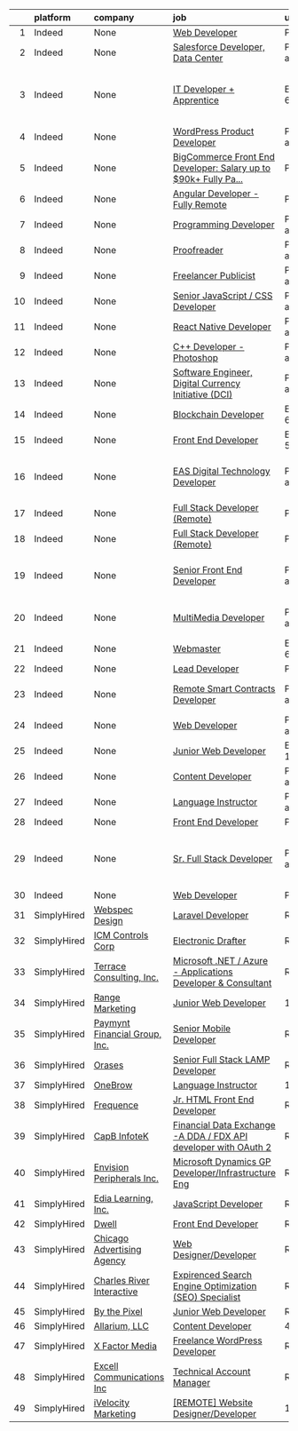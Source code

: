 

|    | platform    | company                               | job                                                                                                                                                                                                                                                                                                                                                                                                                                                                                                                                                                                                                                                                                                                                                                                                                                                                                                                                                                                                                                                                                                                                                    | update_time                | location                                                    |
|---:|:------------|:--------------------------------------|:-------------------------------------------------------------------------------------------------------------------------------------------------------------------------------------------------------------------------------------------------------------------------------------------------------------------------------------------------------------------------------------------------------------------------------------------------------------------------------------------------------------------------------------------------------------------------------------------------------------------------------------------------------------------------------------------------------------------------------------------------------------------------------------------------------------------------------------------------------------------------------------------------------------------------------------------------------------------------------------------------------------------------------------------------------------------------------------------------------------------------------------------------------|:---------------------------|:------------------------------------------------------------|
|  1 | Indeed      | None                                  | [Web Developer](https://www.indeed.com/pagead/clk?mo=r&ad=-6NYlbfkN0A953Z9EfJZc5Z9y7Wb0NkuJO-5BBnqXCJSieP3bN3oT4QyNZvw_41i9LsNwO9vanMSMS9GOVncpoNUITVb8wkf2MKqDNwD4XdJPP9bOoPcjoxIISAFIJpzy3XwUgxudDqzjguFFrwJytpk_QBvTSLn2uYqo9lmtJUyDR9dZHXp9Cjs1Ii3VGFKHgAejX2b1NfMtBiW-XAvgwcaN5_o14JikA8cXysrDlEKp0kmhNtCRqB-hfgm1OAM-rnsUaVKSSzpxn-3QO_DSDAIXN1yJjzUehshr-SF2cSmHMnMOhL9ZNyrFfS0QzYb1zuLR_iT_yIVftI3izABrzuwcz9nGyVaIgJWs7disQ8RtW_NNiqrfbu_QP1z-3BGoLT2xHcqT19V_Ke2dMBNBAGEfcIoBBRBhS1DP7iombG_injunMO_d3GlHpQrmIJWzFQrLbfZ4z3SeF5KT6J0SmNV0NLN2MIcEzCP-Kar-Tdt64_dqR4iQg==&p=0&fvj=1&vjs=3)                                                                                                                                                                                                                                                                                                                                                                                                                                                                                                                                                    | PostedToday                | Remote                                                      |
|  2 | Indeed      | None                                  | [Salesforce Developer, Data Center](https://www.indeed.com/rc/clk?jk=e112ef345afcea18&fccid=849a996a7e062132&vjs=3)                                                                                                                                                                                                                                                                                                                                                                                                                                                                                                                                                                                                                                                                                                                                                                                                                                                                                                                                                                                                                                    | Posted3 days ago           | Indiana                                                     |
|  3 | Indeed      | None                                  | [IT Developer + Apprentice](https://www.indeed.com/company/New-Apprenticeship/jobs/IT-Developer-Apprentice-46f1517d613f49ed?fccid=d690218d13945475&vjs=3)                                                                                                                                                                                                                                                                                                                                                                                                                                                                                                                                                                                                                                                                                                                                                                                                                                                                                                                                                                                              | EmployerActive 6 days ago  | Raleigh, NC 27617 (Northwest Raleigh area)+2 locations      |
|  4 | Indeed      | None                                  | [WordPress Product Developer](https://www.indeed.com/pagead/clk?mo=r&ad=-6NYlbfkN0DSvZCc1Qq3Iouce0od6zqi6RU2QNBLb4OKAgBFHN1uN2pKmFsTTOkWzAEF5oYbr1xQ4g1JVupjCA35O-8eQESOYe-QVPqllSjEZ7kTgCSbb3lYuOx2r6Bb6r95f6JHBoI0JxplneI2uDVQ9iZhI_RmhB34wClymuBx2RPIPvaCS4EUnObAdo95yW7zGFJIaLcbAWYklIhkp9RLB4hDP6i1BzlfboxNip1zQqaOzFdW21wAqyuuvV1EnzXfUf6Ok92crEaUN7_BT3mC6wc4Isd0AvTmkZ3Z1_qtMsillRTtJtjmUrDeciSHL7l_3XWYJ-PstTXMdIGaq6ijiAdXrVIzHiqJTxaWyACe8ENCGuHHopWoefGX_hKX3HjS-tZzNDcfgHUv97tA7VIx9z8uJXuNnJ5DhkPhmxfWrZWedYe4L3ckRIZTSOSxHtbVfHSwSpIq9l_s2zZlzQr0GSrtI3RXt165F1s2nJI51ZqDSE3XFw==&p=1&fvj=1&vjs=3)                                                                                                                                                                                                                                                                                                                                                                                                                                                                                                                                      | Posted4 days ago           | +8 locationsRemote                                          |
|  5 | Indeed      | None                                  | [BigCommerce Front End Developer: Salary up to $90k+ Fully Pa...](https://www.indeed.com/pagead/clk?mo=r&ad=-6NYlbfkN0BeqOXt1Ki4TgaqVzKgHyO684REiCAwMDt6QdkLJMyKFE4U8Gf44T3q6743LZi-2_r_mEFI8VAOSzQlY43NvrI09rY0vruhAClAJRFJ6heLbCfcVGp4k7djM_TbYBZkV-JMtlL1H404loBNuSsuZga8g2uf8T-_FKXoekvwmT_iZo_otP_reS_hh-nDavq0M6jTsH9BjiTJwuopqXZxw1g86odReyyBi5uHh3xF7_RVAsAVqaVSIYhWV7OdmZGtKWol_Hnc3r0nqgkKaCUUN-3_v-WgGb4Oj4B-pDGKnMdHbX-TKRzYokZTE27lht6_9cm0bQAwF2kD58d4dPTtaqv0qmqtC-DQY-Mmx974MuR33vcqVIcizZ5dPAbRfWgOh3zRP2DXDYsgrHOOtnB4IFxxxhXkj3zWlmyP4uBcbCvkRyiV6e0O6JTNqQ-WlhIviq7hGt9uBSEFcGvNxsjljAYZwct241XiYFMDZ-YTLsC2HQ==&p=2&fvj=1&vjs=3)                                                                                                                                                                                                                                                                                                                                                                                                                                                                                                  | PostedToday                | +11 locationsRemote                                         |
|  6 | Indeed      | None                                  | [Angular Developer - Fully Remote](https://www.indeed.com/company/CTI-Consulting/jobs/Angular-Developer-06c07a7fdc344b37?fccid=379434ad9862816d&vjs=3)                                                                                                                                                                                                                                                                                                                                                                                                                                                                                                                                                                                                                                                                                                                                                                                                                                                                                                                                                                                                 | PostedToday                | Remote                                                      |
|  7 | Indeed      | None                                  | [Programming Developer](https://www.indeed.com/rc/clk?jk=09a8a252f8b1c549&fccid=296b424f12712d83&vjs=3)                                                                                                                                                                                                                                                                                                                                                                                                                                                                                                                                                                                                                                                                                                                                                                                                                                                                                                                                                                                                                                                | Posted5 days ago           | Phoenix, AZ                                                 |
|  8 | Indeed      | None                                  | [Proofreader](https://www.indeed.com/rc/clk?jk=e7f000dd45721984&fccid=a575b7c5c50b587a&vjs=3)                                                                                                                                                                                                                                                                                                                                                                                                                                                                                                                                                                                                                                                                                                                                                                                                                                                                                                                                                                                                                                                          | Posted4 days ago           | New York State•Remote                                       |
|  9 | Indeed      | None                                  | [Freelancer Publicist](https://www.indeed.com/rc/clk?jk=dfbd333f42c3f2b5&fccid=95ba0f0f3bc059a8&vjs=3)                                                                                                                                                                                                                                                                                                                                                                                                                                                                                                                                                                                                                                                                                                                                                                                                                                                                                                                                                                                                                                                 | Posted10 days ago          | Phoenix, AZ+46 locations                                    |
| 10 | Indeed      | None                                  | [Senior JavaScript / CSS Developer](https://www.indeed.com/pagead/clk?mo=r&ad=-6NYlbfkN0BTYkY06FZEdAAtNWO-eDAfNklmfZymsMF6eFRONl7rAMN5x_2sHrqXfWPo9rHDxSO-XAZ6G93dYH2QLZkEvrmKQDDnoBK4wm8GsI3PSBNNJNz4fpf1u89WLzhXc8uYI4eMdRS1U1nL25Ls4f1pJvFhWtpzLkOzNj_mB4BsUFGOwQrP-fWUUkYl6p1G8GPIJOxyz531wXz3hblmbvhPT-eV2MVpvlGIJSnT93Oluj_wiyGQn7gDYOyen6q5w_eOi8Nj1eynb7is1XIlaHVEDKt1ixSO5OhIlPvCjLvlOiqK8GUWoqhoL__RO-LAcqTj6JC-O6xI6nwguLQEabwccUXeMJr_5AsjWy8rRX8nRJkSkngxzB5dhBPpZA889kc_BOMeiP_iTf2J4OseRhhb4fprTntLHf7zHpDbScsc2AzyYzSlK3doYTEDpBE3AdPVUmMhR4k1I0T3ehZ_QiW4i8vXTe-JaLIqQ_ateHsisrm_eTegzUn0Cq1g&p=8&fvj=1&vjs=3)                                                                                                                                                                                                                                                                                                                                                                                                                                                                                                                        | Posted13 days ago          | Remote                                                      |
| 11 | Indeed      | None                                  | [React Native Developer](https://www.indeed.com/company/Amenity-Health/jobs/React-Native-Developer-ddc031928440315a?fccid=3f014e606bc8d5cd&vjs=3)                                                                                                                                                                                                                                                                                                                                                                                                                                                                                                                                                                                                                                                                                                                                                                                                                                                                                                                                                                                                      | Posted1 day ago            | Remote                                                      |
| 12 | Indeed      | None                                  | [C++ Developer - Photoshop](https://www.indeed.com/rc/clk?jk=7c0413149381dbdf&fccid=f89deb5a97c7738a&vjs=3)                                                                                                                                                                                                                                                                                                                                                                                                                                                                                                                                                                                                                                                                                                                                                                                                                                                                                                                                                                                                                                            | Posted7 days ago           | San Jose, CA                                                |
| 13 | Indeed      | None                                  | [Software Engineer, Digital Currency Initiative (DCI)](https://www.indeed.com/rc/clk?jk=b995155b3f5a6c88&fccid=71cf745ec1b3aae4&vjs=3)                                                                                                                                                                                                                                                                                                                                                                                                                                                                                                                                                                                                                                                                                                                                                                                                                                                                                                                                                                                                                 | Posted13 days ago          | Cambridge, MA 02139 (MIT area)                              |
| 14 | Indeed      | None                                  | [Blockchain Developer](https://www.indeed.com/company/RealT/jobs/Blockchain-Developer-d9a3c6388d0e07cf?fccid=af39c5f8db24c981&vjs=3)                                                                                                                                                                                                                                                                                                                                                                                                                                                                                                                                                                                                                                                                                                                                                                                                                                                                                                                                                                                                                   | EmployerActive 6 days ago  | Remote                                                      |
| 15 | Indeed      | None                                  | [Front End Developer](https://www.indeed.com/company/Americaneagle.com/jobs/Front-End-Developer-ab3f1cd0fcbbd145?fccid=c539f08fa8701d77&vjs=3)                                                                                                                                                                                                                                                                                                                                                                                                                                                                                                                                                                                                                                                                                                                                                                                                                                                                                                                                                                                                         | EmployerActive 5 days ago  | +1 locationRemote                                           |
| 16 | Indeed      | None                                  | [EAS Digital Technology Developer](https://www.indeed.com/rc/clk?jk=6d5ac929e73f803d&fccid=2df6a1e69a70a1e7&vjs=3)                                                                                                                                                                                                                                                                                                                                                                                                                                                                                                                                                                                                                                                                                                                                                                                                                                                                                                                                                                                                                                     | Posted6 days ago           | Phoenix, AZ 85001 (Central City area)+21 locations          |
| 17 | Indeed      | None                                  | [Full Stack Developer (Remote)](https://www.indeed.com/company/Generation-Iron-Fitness-Network/jobs/Full-Stack-Developer-31771031d29d8704?fccid=454757915bef5d96&vjs=3)                                                                                                                                                                                                                                                                                                                                                                                                                                                                                                                                                                                                                                                                                                                                                                                                                                                                                                                                                                                | PostedToday                | Remote                                                      |
| 18 | Indeed      | None                                  | [Full Stack Developer (Remote)](https://www.indeed.com/company/Generation-Iron-Fitness-Network/jobs/Full-Stack-Developer-31771031d29d8704?fccid=454757915bef5d96&vjs=3)                                                                                                                                                                                                                                                                                                                                                                                                                                                                                                                                                                                                                                                                                                                                                                                                                                                                                                                                                                                | PostedToday                | Remote                                                      |
| 19 | Indeed      | None                                  | [Senior Front End Developer](https://www.indeed.com/rc/clk?jk=80232a7a030a5e8d&fccid=2c6a09762a89eca3&vjs=3)                                                                                                                                                                                                                                                                                                                                                                                                                                                                                                                                                                                                                                                                                                                                                                                                                                                                                                                                                                                                                                           | Posted6 days ago           | Aurora, CO 80011 (Sable Altura Chambers area)+1 location    |
| 20 | Indeed      | None                                  | [MultiMedia Developer](https://www.indeed.com/rc/clk?jk=493cb3408e77e85b&fccid=b97aa9a98af93bad&vjs=3)                                                                                                                                                                                                                                                                                                                                                                                                                                                                                                                                                                                                                                                                                                                                                                                                                                                                                                                                                                                                                                                 | Posted7 days ago           | Scottsdale, AZ 85257 (South Scottsdale area)                |
| 21 | Indeed      | None                                  | [Webmaster](https://www.indeed.com/company/Blue-Corona/jobs/Webmaster-333a4708d2e0fb40?fccid=361c688c79a7e60c&vjs=3)                                                                                                                                                                                                                                                                                                                                                                                                                                                                                                                                                                                                                                                                                                                                                                                                                                                                                                                                                                                                                                   | EmployerActive 6 days ago  | Remote                                                      |
| 22 | Indeed      | None                                  | [Lead Developer](https://www.indeed.com/company/Constant-Energy-Capital-Management/jobs/Lead-Developer-5049a9e16e16a392?fccid=6d9d507ffafac675&vjs=3)                                                                                                                                                                                                                                                                                                                                                                                                                                                                                                                                                                                                                                                                                                                                                                                                                                                                                                                                                                                                  | PostedToday                | Remote                                                      |
| 23 | Indeed      | None                                  | [Remote Smart Contracts Developer](https://www.indeed.com/pagead/clk?mo=r&ad=-6NYlbfkN0CpFJQzrgRR8WqXWK1qKKEqALWJw739KlKqr2H-MSI4eh4ZOxqVaUrhNSyjVEAq5t4cTJoHmKBQLV0mQltJ4bi7WOLnrF9Y2ulBEPRAbDDgFdWO67zzpESBiKFwlFI6-MpJSD75jvcoM7u81LyukzYwSgUbW904LRK3pa6f7LhMNFBYg9Rirph8ae7YftwTgAuk4-6ye0VmnoNlMvjR5yPP8Iz49UUltOxuXbK6_M6lhFwEkV94Il_hJsiAbXRjQa8LPNxIUj9y3gOlqt7dfgM2GMD_MjGppUgHEetQ8z5CmSx3CDSYER881MKehyUQBXNoSuY0HdWBCnqTjn7PQGwhxBvStpVUE4FS_4GJAiLH3vqBcqRqct_VEGb7e5o-K7AUS1gdMcxyy-XWO8-IU7IUClCiohSipo_jqZILYlnLLf7rGXGZyJhI5JGYAIM7qTNzrbYKdYgspkuRdc72lNJ4kF4S45M0qIfthaxncIRB95h6K7yqyfCokIMrPYZJdc7R2aNQriS7wkGxIb1xfzPU0p3cKoUaBV_cS4Hwt1ZTtYrMc5jSuCt1RdMNIwST6MpUorffslo-VbJDVBlDopLCLApcniWgmVQ67GviKiX3XRSAM5rN7efEmBGrhkEPcV_8mRyMeNQ_CVvcfQdoj6N8cpTOKNtLXcev7nd_Z9tjwXwijMr4RO4lt9tgN_2_5J_qq9gFCiMncyrBRurfDwSHDR3POP5ezjSWAVNbmE8j4DeQzyIf92J4hJ7Pk1uo-1GaIAlUPSTmuRv3ZBfrxuWdl4bnHA3wU5wI2wK9qBEpnN_t17ReVEzXoJ8CkNOGyiChdAWcFFEf2gBy7UWVCkopMRM1wuUmm4R0VJBqTs49_Qry6c8RhcH-IXFvjADvlA_UJE8PS2HHhKsZXkE7hSKcM_YThe-YCnmzpLE3oB3oz9EGOFbNro-DL50MHotXKDrb952yoAg4skNkdBxKvE_zA0O3b0XeoTAlo5UlP84Agw==&p=7&fvj=0&vjs=3) | Posted2 days ago           | Las Vegas, NV 89117+3 locations•Remote                      |
| 24 | Indeed      | None                                  | [Web Developer](https://www.indeed.com/company/Tremco-Construction-Products-Group/jobs/Web-Developer-19c496d500a04c3c?fccid=6ea3a5213c4eb7d9&vjs=3)                                                                                                                                                                                                                                                                                                                                                                                                                                                                                                                                                                                                                                                                                                                                                                                                                                                                                                                                                                                                    | Posted12 days ago          | Remote                                                      |
| 25 | Indeed      | None                                  | [Junior Web Developer](https://www.indeed.com/company/Range-Marketing/jobs/Junior-Web-Developer-d00b42dbaab1405c?fccid=0a8aec0ffc0d6bde&vjs=3)                                                                                                                                                                                                                                                                                                                                                                                                                                                                                                                                                                                                                                                                                                                                                                                                                                                                                                                                                                                                         | EmployerActive 13 days ago | Remote                                                      |
| 26 | Indeed      | None                                  | [Content Developer](https://www.indeed.com/company/Allarium,-LLC/jobs/Content-Developer-22d32c50d3f5cdda?fccid=8b50061a1c28f830&vjs=3)                                                                                                                                                                                                                                                                                                                                                                                                                                                                                                                                                                                                                                                                                                                                                                                                                                                                                                                                                                                                                 | Posted4 days ago           | Remote                                                      |
| 27 | Indeed      | None                                  | [Language Instructor](https://www.indeed.com/company/OneBrow/jobs/Language-Instructor-68d13185878a5841?fccid=a90d2bfbd6eabea1&vjs=3)                                                                                                                                                                                                                                                                                                                                                                                                                                                                                                                                                                                                                                                                                                                                                                                                                                                                                                                                                                                                                   | Posted1 day ago            | Remote                                                      |
| 28 | Indeed      | None                                  | [Front End Developer](https://www.indeed.com/company/Dooley-Design-Group-LLC/jobs/Front-End-Developer-92d3bf6894789d73?fccid=d671390bc920a03e&vjs=3)                                                                                                                                                                                                                                                                                                                                                                                                                                                                                                                                                                                                                                                                                                                                                                                                                                                                                                                                                                                                   | PostedToday                | Remote                                                      |
| 29 | Indeed      | None                                  | [Sr. Full Stack Developer](https://www.indeed.com/pagead/clk?mo=r&ad=-6NYlbfkN0CpFJQzrgRR8WqXWK1qKKEqALWJw739KlKqr2H-MSI4eh4ZOxqVaUrhNSyjVEAq5t4cTJoHmKBQLbCdPjERUh8IAPFf7fhwWQSEQ7yNsvUt8OLStxV9Nsoyv58KMTPw1EkPdUk4A17BhT4RBGHszhD0atKTEQPbx0YyCx0hMYywfNBar1O3XQT1kf6sdVweRLxsQSHBlsOvLKw9s9o4RoFDmppBFPfbFQrN0Wk1z4ZYKFjd2VDJOT2cqw0FozH3Csg7riOjDW8YNoeJqTE5MLHHMRUs242U0o4o5s6-uYrzrIcEgf2Eehcvms000SKTdGy2h83HJIL13LRR3jw8-kLckkUlFxFB8nMhTUvl0HhiRppEtbNHNLGm2vPSgs5-T5F9wFmqR8EMVq4ETiQZ5Y4vykoULE-ZmOvRHVYlsUbChmDrXFlId0L7PWiaAm2jL7nYBvQ9OfxsCOYaxU11ugT2SshFfjbJjQ8Tqg-2oN246ox-ImgFnfj4Y9Xl2TL5v1bhUOpeLPbMRZWW7Le-KihV3GJS1XU72CAXoXR-DMY70zp2K1V5gPQzBNI_iQBablpHW6nJp7GfQfMGfT1QS6Q9ByHZwPPzcJOOfWPTts9qioFBV6v_Dol5jP0n_IHtyhXRGqo9Em6gU42NXdlfj8C5zkFqoR2x1-sOXst1m2IYpXpmmtyzmbmAIgKybPKKGG7JvztF5vI1fqjZ0U0lIeVYnTsytbJWdowVCf3yzPTRbYXaC3Nt4oH-FT2QnaEsdeK1d4VOgQ02HDdZaOpu1lUZ30nSQH2wMzbwZqDwkuNhhp76i0gS6RN8Y0ubz76qrxkH8_X5ehg9aAi5hKBaJsU45v2SdvZWRX9fJpRslOi-IOfMBisIl-AuhCXszBKXll6iOk34z-W1V8kd5pR8nJcR6ix1slXvWVtmvreBIXoQTV-3b612os5t1dsDDtQbkHvNtvn_WQU_u7TwD-ADaFrCbuqVOL69Zx1UMCVpD2tIiw==&p=1&fvj=0&vjs=3)         | Posted2 days ago           | Phoenix, AZ 85021 (North Mountain area)+30 locations•Remote |
| 30 | Indeed      | None                                  | [Web Developer](https://www.indeed.com/company/Alopex-Interaction-Design/jobs/Web-Developer-7cb791fa89a501ac?fccid=f8306a298bc65b91&vjs=3)                                                                                                                                                                                                                                                                                                                                                                                                                                                                                                                                                                                                                                                                                                                                                                                                                                                                                                                                                                                                             | PostedToday                | Remote                                                      |
| 31 | SimplyHired | [Webspec Design](None)                | [Laravel Developer](https://www.simplyhired.com/job/8kZvM0eLlqTTkilDnz_PoxhuqKmJnpZLSOv8WczLnaLoEzCksudCvg?q=digital+developer)                                                                                                                                                                                                                                                                                                                                                                                                                                                                                                                                                                                                                                                                                                                                                                                                                                                                                                                                                                                                                        | Recently                   | Urbandale, IA                                               |
| 32 | SimplyHired | [ICM Controls Corp](None)             | [Electronic Drafter](https://www.simplyhired.com/job/PFek2vj37A-Js0TjqiflP3zVZXNN9skT_jAe8bHmWsr6CBevlcVFVQ?q=digital+developer)                                                                                                                                                                                                                                                                                                                                                                                                                                                                                                                                                                                                                                                                                                                                                                                                                                                                                                                                                                                                                       | Recently                   | Syracuse, NY                                                |
| 33 | SimplyHired | [Terrace Consulting, Inc.](None)      | [Microsoft .NET / Azure - Applications Developer & Consultant](https://www.simplyhired.com/job/LmHcm6lHorHyW0r3S__siAqyMNQ8NWP_TPavHniTL0ZelZ2_AYnC0g?q=digital+developer)                                                                                                                                                                                                                                                                                                                                                                                                                                                                                                                                                                                                                                                                                                                                                                                                                                                                                                                                                                             | Recently                   | San Francisco, CA                                           |
| 34 | SimplyHired | [Range Marketing](None)               | [Junior Web Developer](https://www.simplyhired.com/job/FZ8KknzL-DINk_DfPiGcdyrctHR244dqaqXocyPxq3cjWQLLYFpVQg?q=digital+developer)                                                                                                                                                                                                                                                                                                                                                                                                                                                                                                                                                                                                                                                                                                                                                                                                                                                                                                                                                                                                                     | 13d                        | Remote                                                      |
| 35 | SimplyHired | [Paymynt Financial Group, Inc.](None) | [Senior Mobile Developer](https://www.simplyhired.com/job/ltlaa3AkwXHD0fuVpJbky-8NbBx9CyPCEqpTRT9TWPtGurH_ITysGg?q=digital+developer)                                                                                                                                                                                                                                                                                                                                                                                                                                                                                                                                                                                                                                                                                                                                                                                                                                                                                                                                                                                                                  | Recently                   | Plaistow, NH                                                |
| 36 | SimplyHired | [Orases](None)                        | [Senior Full Stack LAMP Developer](https://www.simplyhired.com/job/qan430Sty-NtyfcCUCHadQKqOlaJk5XxXjLvKZo-BrEARv0TxUqWUA?q=digital+developer)                                                                                                                                                                                                                                                                                                                                                                                                                                                                                                                                                                                                                                                                                                                                                                                                                                                                                                                                                                                                         | Recently                   | Frederick, MD                                               |
| 37 | SimplyHired | [OneBrow](None)                       | [Language Instructor](https://www.simplyhired.com/job/4nd2RymI7mV3Rb_1XKmaIz6cAvWJ3p6UfWVFvlTi2x6z1C_bg1OK8Q?q=digital+developer)                                                                                                                                                                                                                                                                                                                                                                                                                                                                                                                                                                                                                                                                                                                                                                                                                                                                                                                                                                                                                      | 1d                         | Remote                                                      |
| 38 | SimplyHired | [Frequence](None)                     | [Jr. HTML Front End Developer](https://www.simplyhired.com/job/DRRqGMOFZfnTl6NkzmiZth8LXNo1_vqvOid-E3obp86Bc-Opw3tYMA?q=digital+developer)                                                                                                                                                                                                                                                                                                                                                                                                                                                                                                                                                                                                                                                                                                                                                                                                                                                                                                                                                                                                             | Recently                   | Remote +1 location                                          |
| 39 | SimplyHired | [CapB InfoteK](None)                  | [Financial Data Exchange -A DDA / FDX API developer with OAuth 2](https://www.simplyhired.com/job/dOxelexZQ4AI1l4hPAgL-76N-udHqjT048szGw1P8o7uQUxbgckbzg?q=digital+developer)                                                                                                                                                                                                                                                                                                                                                                                                                                                                                                                                                                                                                                                                                                                                                                                                                                                                                                                                                                          | Recently                   | Chicago, IL                                                 |
| 40 | SimplyHired | [Envision Peripherals Inc.](None)     | [Microsoft Dynamics GP Developer/Infrastructure Eng](https://www.simplyhired.com/job/09C9BdhDLcuFfxJ3fW8_p6X4g1ZjI3bTW_0HduFIydCg2cMFzeMNrA?q=digital+developer)                                                                                                                                                                                                                                                                                                                                                                                                                                                                                                                                                                                                                                                                                                                                                                                                                                                                                                                                                                                       | Recently                   | Milpitas, CA                                                |
| 41 | SimplyHired | [Edia Learning, Inc.](None)           | [JavaScript Developer](https://www.simplyhired.com/job/QjR3BWfPyPUPTngu3Vj_-GfQQ_nvN_-D0EAt7dW3BuboX-larzLkGg?q=digital+developer)                                                                                                                                                                                                                                                                                                                                                                                                                                                                                                                                                                                                                                                                                                                                                                                                                                                                                                                                                                                                                     | Recently                   | Remote                                                      |
| 42 | SimplyHired | [Dwell](None)                         | [Front End Developer](https://www.simplyhired.com/job/SWvNEyOPBDKnhGcuqhyG7XAhtd1wnj5lPjK8TnD6H0GbNZ_ol6xdww?q=digital+developer)                                                                                                                                                                                                                                                                                                                                                                                                                                                                                                                                                                                                                                                                                                                                                                                                                                                                                                                                                                                                                      | Recently                   | Remote                                                      |
| 43 | SimplyHired | [Chicago Advertising Agency](None)    | [Web Designer/Developer](https://www.simplyhired.com/job/23GrxY3DXanyVJPwv-7OUGr-nN_rn56tdDS8Ppaql8PeaUrZqiWAOA?q=digital+developer)                                                                                                                                                                                                                                                                                                                                                                                                                                                                                                                                                                                                                                                                                                                                                                                                                                                                                                                                                                                                                   | Recently                   | Remote                                                      |
| 44 | SimplyHired | [Charles River Interactive](None)     | [Expirenced Search Engine Optimization (SEO) Specialist](https://www.simplyhired.com/job/2hXeP6micnvw5hmpL95e5TihRL629sL_EKk31XiIBtNF1Enszp3Z8g?q=digital+developer)                                                                                                                                                                                                                                                                                                                                                                                                                                                                                                                                                                                                                                                                                                                                                                                                                                                                                                                                                                                   | Recently                   | New Hampshire                                               |
| 45 | SimplyHired | [By the Pixel](None)                  | [Junior Web Developer](https://www.simplyhired.com/job/Y2OYJIerg4LQKdbM-QVkuVvXePde7bRSByD1heb00u8XmyYfVQ55vg?q=digital+developer)                                                                                                                                                                                                                                                                                                                                                                                                                                                                                                                                                                                                                                                                                                                                                                                                                                                                                                                                                                                                                     | Recently                   | Remote                                                      |
| 46 | SimplyHired | [Allarium, LLC](None)                 | [Content Developer](https://www.simplyhired.com/job/-2x75TCUD2JOQ5oWp0aBzurV1D4qCYzPAnlCIHhhzy4gjkFuz_rtjg?q=digital+developer)                                                                                                                                                                                                                                                                                                                                                                                                                                                                                                                                                                                                                                                                                                                                                                                                                                                                                                                                                                                                                        | 4d                         | Remote                                                      |
| 47 | SimplyHired | [X Factor Media](None)                | [Freelance WordPress Developer](https://www.simplyhired.com/job/rcKOhqrSJ-wimD47F8gpxZ_4hLMMeONAlcm5QGAwQMDUVJ6iv6rIww?q=digital+developer)                                                                                                                                                                                                                                                                                                                                                                                                                                                                                                                                                                                                                                                                                                                                                                                                                                                                                                                                                                                                            | Recently                   | Remote                                                      |
| 48 | SimplyHired | [Excell Communications Inc](None)     | [Technical Account Manager](https://www.simplyhired.com/job/cYo3s_8620rdWoO4LEws0_WvisJZE2Hf1rbGJa2V5K0EPBkK3AS5Ng?q=digital+developer)                                                                                                                                                                                                                                                                                                                                                                                                                                                                                                                                                                                                                                                                                                                                                                                                                                                                                                                                                                                                                | Recently                   | Long Island, NY                                             |
| 49 | SimplyHired | [iVelocity Marketing](None)           | [[REMOTE] Website Designer/Developer](https://www.simplyhired.com/job/EqIo9-pH69pfjPxolI4ev4-HT0UdpotJZ2DKbvfYJiW25yLuL64Uww?q=digital+developer)                                                                                                                                                                                                                                                                                                                                                                                                                                                                                                                                                                                                                                                                                                                                                                                                                                                                                                                                                                                                      | 12d                        | Remote                                                      |